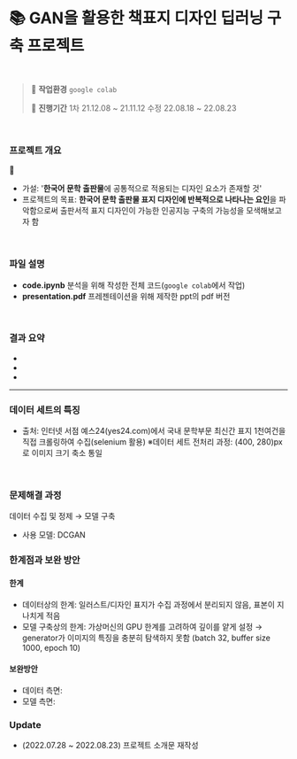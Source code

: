 # 📚 GAN을 활용한 책표지 디자인 딥러닝 구축 프로젝트

<br>

>💭 **작업환경** `google colab`
>
>📅 **진행기간** 1차 21.12.08 ~ 21.11.12 수정 22.08.18 ~ 22.08.23

<br>

### 프로젝트 개요
📕 



- 가설: '**한국어 문학 출판물**에 공통적으로 적용되는 디자인 요소가 존재할 것'
- 프로젝트의 목표: **한국어 문학 출판물 표지 디자인에 반복적으로 나타나는 요인**을 파악함으로써 출판서적 표지 디자인이 가능한 인공지능 구축의 가능성을 모색해보고자 함 

<br>

### 파일 설명
- **code.ipynb** 분석을 위해 작성한 전체 코드(`google colab`에서 작업)
- **presentation.pdf** 프레젠테이션을 위해 제작한 ppt의 pdf 버전

<br>

### 결과 요약
- 
-  
- 

---


### 데이터 세트의 특징

- 출처: 인터넷 서점 예스24(yes24.com)에서 국내 문학부문 최신간 표지 1천여건을 직접 크롤링하여 수집(selenium 활용)
    ※데이터 세트 전처리 과정: (400, 280)px로 이미지 크기 축소 통일<br>

<br>

### 문제해결 과정
데이터 수집 및 정제 → 모델 구축
- 사용 모델: DCGAN<br>


### 한계점과 보완 방안
#### 한계
- 데이터상의 한계: 일러스트/디자인 표지가 수집 과정에서 분리되지 않음, 표본이 지나치게 적음
- 모델 구축상의 한계: 가상머신의 GPU 한계를 고려하여 깊이를 얕게 설정 → generator가 이미지의 특징을 충분히 탐색하지 못함 
(batch 32, buffer size 1000, epoch 10)

#### 보완방안
- 데이터 측면: 
- 모델 측면: 



### Update
- (2022.07.28 ~ 2022.08.23) 프로젝트 소개문 재작성


